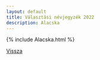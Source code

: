 ```yaml
---
layout: default
title: Választási névjegyzék 2022
description: Alacska
---
```


{% include Alacska.html %}

[Vissza](./)